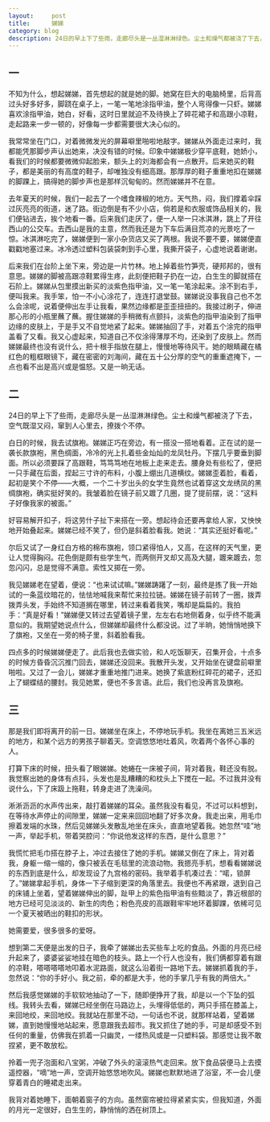 ```yaml
---
layout:     post
title:      娣娣 
category: blog
description: ‍‍‍‍‍‍‍‍‍‍‍‍24日的早上下了些雨，走廊尽头是一丛湿淋淋绿色。尘土和燥气都被浇了下去，空气既湿又闷，窜到人心里去，撩拨个不停。
---
```

一
--------------------
不知为什么，想起娣娣，首先想起的就是她的脚。她窝在巨大的电脑椅里，后背高过头好多好多，脚跷在桌子上，一笔一笔地涂指甲油，整个人弯得像一只虾。娣娣喜欢涂指甲油，她白，好看，这时日里就迫不及待换上了碎花裙子和高跟小凉鞋，走起路来一步一顿的，好像每一步都需要很大决心似的。




我常常坐在门口，对着微微发光的屏幕噼里啪啦地敲字。娣娣从外面走过来时，我都能凭那脚步声认出她来，决没有错的时候。印象中娣娣极少穿平底鞋，她娇小，看我们的时候都要微微仰起脸来，额头上的刘海都会有一点散开。后来她买的鞋子，都是美丽的有高度的鞋子，却唯独没有细高跟。那厚厚的鞋子重重地扣在娣娣的脚踝上，搞得她的脚步声也是那样沉甸甸的。然而娣娣并不在意。




去年夏天的时候，我们一起去了一个嗜食辣椒的地方。天气热，闷，我们撑着伞踩过灰亮亮的街道，迷了路。街边倒是有不少小店，倘若是和衣服或饰品相关的，我们便钻进去，挨个地看一番。后来我们走厌了，便一人举一只冰淇淋，跳上了开往西山的公交车。去西山是我的主意，然而我还是为下车后满目荒凉的光景吃了一惊。冰淇淋吃完了，娣娣便到一家小杂货店又买了两根。我说不要不要，娣娣便直戳戳地塞过来。冰冷透过塑料包装袋刺到手心里，我撕开袋子，心虚地说着谢谢。




后来我们在台阶上坐下来，旁边是一片竹林。地上掉着些竹笋壳，硬邦邦的，很有意思。娣娣的脚被高跟凉鞋累得生疼，此刻便把鞋子扔在一边，白生生的脚就搭在石阶上。娣娣从包里摸出新买的淡紫色指甲油，又一笔一笔涂起来。涂不到右手，便叫我来。我手笨，怕一不小心涂花了，连连打退堂鼓。娣娣说没事我自己也不怎么会涂呢，说着便伸出左手让我看，果然边缘都是歪歪扭扭的。我接过刷子，伸进那心形的小瓶里蘸了蘸。握住娣娣的手稍微有点颤抖，淡紫色的指甲油染到了指甲边缘的皮肤上，于是手又不自觉地紧了起来。娣娣抽回了手，对着五个涂完的指甲盖看了又看。我又心虚起来，知道自己不仅涂得薄厚不均，还染到了皮肤上。然而娣娣最终也没有说什么，把十根手指放在腿上，慢慢地等待风干。她的眼睛藏在橘红色的粗框眼镜下，藏在密密的刘海间，藏在五十公分厚的空气的重重遮掩下，一点也看不出是高兴或是愠怒。又是一晌无话。

二
-------------------
24日的早上下了些雨，走廊尽头是一丛湿淋淋绿色。尘土和燥气都被浇了下去，空气既湿又闷，窜到人心里去，撩拨个不停。




白日的时候，我去试旗袍。娣娣正巧在旁边，有一搭没一搭地看着。正在试的是一袭长款旗袍，黑色绸面，冷冷的光上扎着些金灿灿的龙凤牡丹。下摆几乎要垂到脚面。所以必须要踩了高跟鞋，笃笃笃地在地板上走来走去。腰身处有些松了，便把一只手藏在后面，捏起三寸许的布料，小腹上绷出几道横纹。娣娣歪着脸，看着，起初是笑个不停——大概，一个二十岁出头的女学生竟然也试着穿这文龙绣凤的黑绸旗袍，确实挺好笑的。我皱着脸在镜子前又踱了几圈，提了提前摆，说：“这料子好像我家的被面。”




好容易解开扣子，将这劳什子扯下来搭在一旁。想起待会还要再拿给人家，又怏怏地开始叠起来。娣娣已经不笑了，但仍是斜着脸看我。她说：“其实还挺好看呢。”




尔后又试了一身红白方格的棉布旗袍，领口紧得怕人，又高，在这样的天气里，更让人觉得胸闷。花色倒是颇有些学生气，而两侧开叉却又高及大腿，踱来踱去，忽忽闪闪，总是觉得不满意。索性又掷在一旁。




我见娣娣老在望着，便说：“也来试试嘛。”娣娣踌躇了一刻，最终是拣了我一开始试的一条蓝纹暗花的，怯怯地喊我来帮忙来拉拉链。娣娣在镜子前转了一圈，拨弄拨弄头发，手始终不知道搁在哪里，转过来看着我笑，嘴却是扁扁的。我拍手：“真是好看！”娣娣便又转过去望着镜子里，左左右右地侧着身，似乎终不能满意似的。我期望她说点什么，但娣娣却最终什么都没说。过了半晌，她悄悄地换下了旗袍，又坐在一旁的椅子里，斜着脸看我。




四点多的时候娣娣便走了。此后我也去做实验，和人吃饭聊天，召集开会，十点多的时候方昏昏沉沉推门回去，娣娣还没回来。我散开头发，又开始坐在键盘前噼里啪啦。又过了一会儿，娣娣才重重地推门进来。她换了紫底粉红碎花的裙子，还扣上了蝴蝶结的腰封。我见她累，便也不多言语。此后，我们也没再言及旗袍。

三
----------------------------
那是我们即将离开的前一日。娣娣坐在床上，不停地玩手机。我坐在离她三五米远的地方，和某个远方的男孩子聊着天。空调悠悠地吐着风，吹着两个各怀心事的人。




打算下床的时候，扭头看了眼娣娣。她蜷在一床被子间，背对着我，鞋还没有脱。我觉察出她的身体有点抖，头发也是乱糟糟的和枕头上下搅在一起。不过我并没有说什么，下了床趿上拖鞋，转身走进了洗澡间。




淅淅沥沥的水声传出来，敲打着娣娣的耳朵。虽然我没有看见，不过可以料想到，在等待水声停止的间隙里，娣娣一定来来回回地翻了好多次身。我走出来，用毛巾擦着发端的水珠，然后见娣娣头发散乱地坐在床头，直直地望着我。她忽然“哇”地一声，举起手机，带着哭腔问：“你说他发这样的东西，是什么意思？”




我慌忙把毛巾搭在脖子上，冲过去接住了她的手机。娣娣又倒在了床上，背对着我，身躯一缩一缩的，像只被丢在毛毯里的流浪动物。我摁亮手机，想看看娣娣说的东西到底是什么，却发现设了九宫格的密码。我举着手机凑过去：“喏，锁屏了。”娣娣拿起手机，身体一下子缩到更深的角落里去。我便也不再紧跟，退到自己的床铺上坐着，望着娣娣伸出的脚，趾甲上的紫色指甲油有些黯淡了，靠近根部的地方已经可见淡淡的、新生的肉色；粉色亮皮的高跟鞋牢牢地环着脚踝，依稀可见一个夏天被晒出的鞋扣的形状。




她需要爱，很多很多的爱呀。




想到第二天便是出发的日子，我牵了娣娣出去买些车上吃的食品。外面的月亮已经升起来了，婆婆娑娑地挂在暗色的枝头。路上一个行人也没有，我们俩都穿着有跟的凉鞋，嗒嗒嗒嗒地叩着水泥路面，就这么沿着街一路地下去。娣娣抓着我的手，忽然说：“你的手好小。我之前，牵的都是大手，他的手掌几乎有我的两倍大。”




然后我感觉娣娣的手软软地抽动了一下，随即便挣开了我，却是以一个下坠的弧线。我转头去看，娣娣已经坐倒在马路边上，头埋得低低的，两只手搭在膝盖上，来回地绞，来回地绞。我就站在那里不动，一句话也不说，就那样站着，望着娣娣，直到她慢慢地站起来，愿意跟我去超市。我又抓住了她的手，可是却感受不到任何的重量，仿佛我在抓着一只幽灵，一缕热风或是一只塑料袋。那感觉让我不敢捏紧，更不敢放松。




拎着一兜子泡面和八宝粥，冲破了外头的滚滚热气走回来。放下食品袋便马上去摸遥控器，“嘀”地一声，空调开始悠悠地吹风。娣娣也默默地进了浴室，不一会儿便穿着青白的睡裙走出来。




我背对着她睡下，面朝着窗子的方向。虽然窗帘被拉得紧紧实实，但我知道，外面的月光一定很好，白生生的，静悄悄的洒在树顶上。

